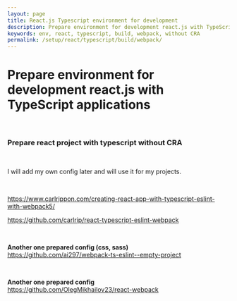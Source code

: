 ```yaml
---
layout: page
title: React.js Typescript environment for development
description: Prepare environment for development react.js with TypeScript applications
keywords: env, react, typescript, build, webpack, without CRA
permalink: /setup/react/typescript/build/webpack/
---
```


# Prepare environment for development react.js with TypeScript applications

<br/>

### Prepare react project with typescript without CRA

<br/>

I will add my own config later and will use it for my projects.

<br/>

https://www.carlrippon.com/creating-react-app-with-typescript-eslint-with-webpack5/

https://github.com/carlrip/react-typescript-eslint-webpack

<br/>

**Another one prepared config (css, sass)**  
https://github.com/ai297/webpack-ts-eslint--empty-project

<br/>

**Another one prepared config**  
https://github.com/OlegMikhailov23/react-webpack

